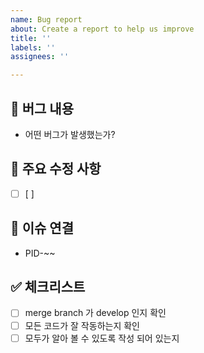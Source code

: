 ```yaml
---
name: Bug report
about: Create a report to help us improve
title: ''
labels: ''
assignees: ''

---
```


## 🐞 버그 내용

- 어떤 버그가 발생했는가?

## 🔧 주요 수정 사항

- [ ]  [ ]

## 🔗 이슈 연결

- PID-~~

## ✅ 체크리스트

- [ ]  merge branch 가 develop 인지 확인
- [ ]  모든 코드가 잘 작동하는지 확인
- [ ]  모두가 알아 볼 수 있도록 작성 되어 있는지